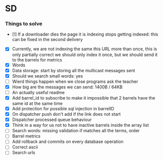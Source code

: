 # SD

### Things to solve
 - [!] If a downloader dies the page it is indexing stops getting indexed: this can be fixed in the second delivery
 - [x] Currently, we are not indexing the same this URL more than once, this is only partially correct we should only index it once,
 but we should send it to the barrels for metrics
 - [x] Words
 - [x] Data storage: start by storing all the multicast messages sent
 - [x] Should we search small words: yes
 - [ ] Wierd things happen when we close programs ask the teacher
 - [x] How big are the messages we can send: 1400B / 64KB
 - [ ] An actually useful readme
 - [x] Add barrel_id to subscribe to make it impossible that 2 barrels have the same id at the same time
 - [x] Add protection for possible sql injection in barrelID
 - [x] On dispatcher push don't add if the link does not start
 - [x] Dispatcher processed queue behaviour
 - [x] Think in a way for us not to have inactive barrels inside the array list
 - [ ] Search words: missing validation if matches all the terms, order
 - [ ] Barrel metrics
 - [ ] Add rollback and commits on every database operation
 - [ ] Correct ascii
 - [ ] Search urls
